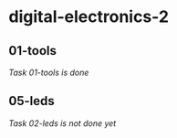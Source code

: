 # digital-electronics-2

## 01-tools

*Task 01-tools is done*

## 05-leds

*Task 02-leds is not done yet*
